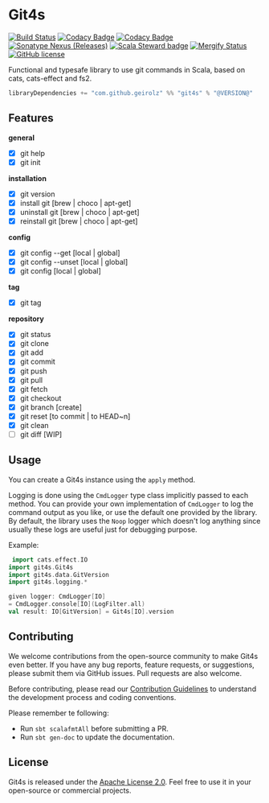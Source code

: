 # Git4s

[![Build Status](https://github.com/geirolz/git4s/actions/workflows/cicd.yml/badge.svg)](https://github.com/geirolz/git4s/actions)
[![Codacy Badge](https://app.codacy.com/project/badge/Coverage/0c050a5f75354469b166cd0717bb1072)](https://app.codacy.com/gh/geirolz/git4s/dashboard?utm_source=gh&utm_medium=referral&utm_content=&utm_campaign=Badge_coverage)
[![Codacy Badge](https://app.codacy.com/project/badge/Grade/0c050a5f75354469b166cd0717bb1072)](https://app.codacy.com/gh/geirolz/git4s/dashboard?utm_source=gh&utm_medium=referral&utm_content=&utm_campaign=Badge_grade)
[![Sonatype Nexus (Releases)](https://img.shields.io/nexus/r/com.github.geirolz/git4s_3?server=https%3A%2F%2Foss.sonatype.org)](https://mvnrepository.com/artifact/com.github.geirolz/git4s)
[![Scala Steward badge](https://img.shields.io/badge/Scala_Steward-helping-blue.svg?style=flat&logo=data:image/png;base64,iVBORw0KGgoAAAANSUhEUgAAAA4AAAAQCAMAAAARSr4IAAAAVFBMVEUAAACHjojlOy5NWlrKzcYRKjGFjIbp293YycuLa3pYY2LSqql4f3pCUFTgSjNodYRmcXUsPD/NTTbjRS+2jomhgnzNc223cGvZS0HaSD0XLjbaSjElhIr+AAAAAXRSTlMAQObYZgAAAHlJREFUCNdNyosOwyAIhWHAQS1Vt7a77/3fcxxdmv0xwmckutAR1nkm4ggbyEcg/wWmlGLDAA3oL50xi6fk5ffZ3E2E3QfZDCcCN2YtbEWZt+Drc6u6rlqv7Uk0LdKqqr5rk2UCRXOk0vmQKGfc94nOJyQjouF9H/wCc9gECEYfONoAAAAASUVORK5CYII=)](https://scala-steward.org)
[![Mergify Status](https://img.shields.io/endpoint.svg?url=https://api.mergify.com/v1/badges/geirolz/git4s&style=flat)](https://mergify.io)
[![GitHub license](https://img.shields.io/github/license/geirolz/git4s)](https://github.com/geirolz/git4s/blob/main/LICENSE)

Functional and typesafe library to use git commands in Scala, based on cats, cats-effect and fs2.

```sbt
libraryDependencies += "com.github.geirolz" %% "git4s" % "@VERSION@"
```

## Features
**general**
- [x] git help
- [x] git init

**installation**
- [x] git version
- [x] install git [brew | choco | apt-get]
- [x] uninstall git [brew | choco | apt-get]
- [x] reinstall git [brew | choco | apt-get]

**config**
- [x] git config --get [local | global]
- [x] git config --unset [local | global]
- [x] git config [local | global]

**tag**
- [x] git tag

**repository**
- [x] git status
- [x] git clone
- [x] git add
- [x] git commit
- [x] git push
- [x] git pull
- [x] git fetch
- [x] git checkout
- [x] git branch [create]
- [x] git reset [to commit | to HEAD~n]
- [x] git clean 
- [ ] git diff [WIP]

## Usage

You can create a Git4s instance using the `apply` method.

Logging is done using the `CmdLogger` type class implicitly passed to each method. You can provide your own
implementation of `CmdLogger` to log the command output as you like, or use the default one provided by the library.
By default, the library uses the `Noop` logger which doesn't log anything since usually these logs are useful just
for debugging purpose.

Example:

```scala mdoc:reset
 import cats.effect.IO
import git4s.Git4s
import git4s.data.GitVersion
import git4s.logging.*

given logger: CmdLogger[IO]
= CmdLogger.console[IO](LogFilter.all)
val result: IO[GitVersion] = Git4s[IO].version
```

## Contributing

We welcome contributions from the open-source community to make Git4s even better. If you have any bug reports,
feature requests, or suggestions, please submit them via GitHub issues. Pull requests are also welcome.

Before contributing, please read
our [Contribution Guidelines](https://github.com/geirolz/cats-git/blob/main/CONTRIBUTING.md) to understand the
development process and coding conventions.

Please remember te following:

- Run `sbt scalafmtAll` before submitting a PR.
- Run `sbt gen-doc` to update the documentation.

## License

Git4s is released under the [Apache License 2.0](https://github.com/geirolz/git4s/blob/main/LICENSE).
Feel free to use it in your open-source or commercial projects.
